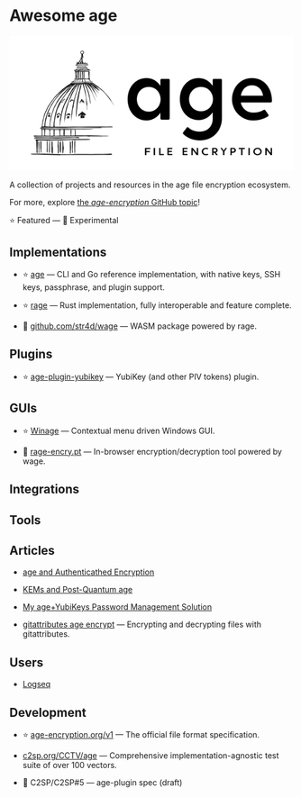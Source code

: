 # Awesome age

<p align="center">
    <picture>
        <source media="(prefers-color-scheme: dark)" srcset="https://github.com/FiloSottile/age/blob/main/logo/logo_white.svg">
        <source media="(prefers-color-scheme: light)" srcset="https://github.com/FiloSottile/age/blob/main/logo/logo.svg">
        <img alt="The age logo, an wireframe of St. Peters dome in Rome, with the text: age, file encryption" width="600" src="https://github.com/FiloSottile/age/blob/main/logo/logo.svg">
    </picture>
</p>

A collection of projects and resources in the age file encryption ecosystem.

For more, explore [the *age-encryption* GitHub topic](https://github.com/topics/age-encryption)!

⭐️ Featured — 🧪 Experimental

## Implementations

* ⭐️ [age](https://filippo.io/age) — CLI and Go reference implementation, with native keys, SSH keys, passphrase, and plugin support.

* ⭐️ [rage](https://str4d.xyz/rage) — Rust implementation, fully interoperable and feature complete.

* 🧪 [github.com/str4d/wage](https://github.com/str4d/wage) — WASM package powered by rage.

## Plugins

* ⭐️ [age-plugin-yubikey](https://github.com/str4d/age-plugin-yubikey) — YubiKey (and other PIV tokens) plugin.

## GUIs

* ⭐️ [Winage](https://winage.spiegl.dev/) — Contextual menu driven Windows GUI.

* 🧪 [rage-encry.pt](https://rage-encry.pt/) — In-browser encryption/decryption tool powered by wage.

## Integrations

## Tools

## Articles

* [age and Authenticathed Encryption](https://words.filippo.io/dispatches/age-authentication/)

* [KEMs and Post-Quantum age](https://words.filippo.io/dispatches/post-quantum-age/)

* [My age+YubiKeys Password Management Solution](https://words.filippo.io/dispatches/passage/)

* [gitattributes age encrypt](https://seankhliao.com/blog/12020-09-24-gitattributes-age-encrypt/) — Encrypting and decrypting files with gitattributes.

## Users

* [Logseq](https://web.archive.org/web/20230422154136/https://twitter.com/logseq/status/1587905208667230209)

## Development

* ⭐️ [age-encryption.org/v1](https://age-encryption.org/v1) — The official file format specification.

* [c2sp.org/CCTV/age](https://c2sp.org/CCTV/age) — Comprehensive implementation-agnostic test suite of over 100 vectors.

* 🧪 C2SP/C2SP#5 — age-plugin spec (draft)
